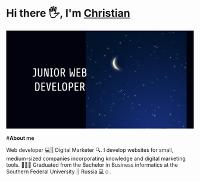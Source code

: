 # Hi there 🖐,  I'm [Christian](https://xhrisz98.github.io/portafolio/)

![Descripción de la imagen](JuniorWebDeveloper.png)

#**About me**

Web developer 💻|| Digital Marketer 🔍.
I develop websites for small, medium-sized companies incorporating knowledge and digital marketing tools. 🍂🥇✨
Graduated from the Bachelor in Business informatics at the Southern Federal University ||  Russia 💻☺️.


<!--
**Xhrisz98/Xhrisz98** is a ✨ _special_ ✨ repository because its `README.md` (this file) appears on your GitHub profile.

Here are some ideas to get you started:

- 🔭 I’m currently working on ...
- 🌱 I’m currently learning ...
- 👯 I’m looking to collaborate on ...
- 🤔 I’m looking for help with ...
- 💬 Ask me about ...
- 📫 How to reach me: ...
- 😄 Pronouns: ...
- ⚡ Fun fact: ...
-->
